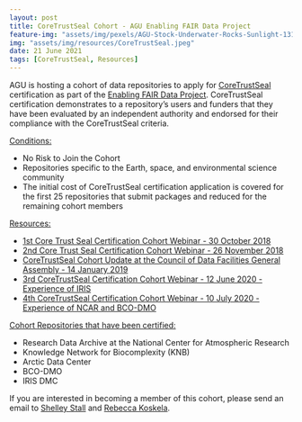 ```yaml
---
layout: post
title: CoreTrustSeal Cohort - AGU Enabling FAIR Data Project
feature-img: "assets/img/pexels/AGU-Stock-Underwater-Rocks-Sunlight-1314x400.jpg"
img: "assets/img/resources/CoreTrustSeal.jpeg"
date: 21 June 2021
tags: [CoreTrustSeal, Resources]
---
```


AGU is hosting a cohort of data repositories to apply for [CoreTrustSeal](https://www.coretrustseal.org/) certification as part of the [Enabling FAIR Data Project](https://eos.org/agu-news/enabling-fair-data-across-the-earth-and-space-sciences). CoreTrustSeal certification demonstrates to a repository’s users and funders that they have been evaluated by an independent authority and endorsed for their compliance with the CoreTrustSeal criteria.   

<u>Conditions:</u>

* No Risk to Join the Cohort
* Repositories specific to the Earth, space, and environmental science community
* The initial cost of CoreTrustSeal certification application is covered for the first 25 repositories that submit packages and reduced for the remaining cohort members  

<u>Resources:</u>   

* [1st Core Trust Seal Certification Cohort Webinar - 30 October 2018](https://www.youtube.com/watch?v=gs9HTzxbx0s)
* [2nd Core Trust Seal Certification Cohort Webinar - 26 November 2018](https://youtu.be/vV_3ZcDsagA)  
* [CoreTrustSeal Cohort Update at the Council of Data Facilities General Assembly - 14 January 2019](https://youtu.be/kF7tCIjXqDQ)
* [3rd CoreTrustSeal Certification Cohort Webinar - 12 June 2020 - Experience of IRIS](https://youtu.be/Y8t8fJ0_piw)
* [4th CoreTrustSeal Certification Cohort Webinar - 10 July 2020 - Experience of NCAR and BCO-DMO](https://youtu.be/-qGr_IjkAhg)
  
<u>Cohort Repositories that have been certified:</u>  

* Research Data Archive at the National Center for Atmospheric Research
* Knowledge Network for Biocomplexity (KNB)
* Arctic Data Center
* BCO-DMO
* IRIS DMC

If you are interested in becoming a member of this cohort, please send an email to [Shelley Stall](mailto:sstall@agu.org) and [Rebecca Koskela](mailto:rkoskela@unm.edu).

